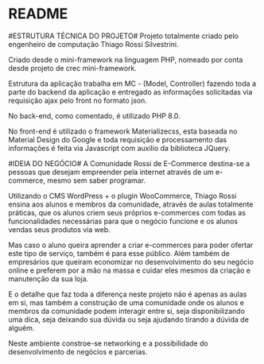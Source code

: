 # README #


#ESTRUTURA TÉCNICA DO PROJETO#
Projeto totalmente criado pelo engenheiro de computação Thiago Rossi Silvestrini.

Criado desde o mini-framework na linguagem PHP, nomeado por conta desde projeto de crec mini-framework.

Estrutura da aplicação trabalha em MC - (Model, Controller) fazendo toda a parte do backend da aplicação e entregado as informações solicitadas via requisição ajax pelo front no formato json.

No back-end, como comentado, é utilizado PHP 8.0.

No front-end é utilizado o framework Materializecss, esta baseada no Material Design do Google e toda requisição e processamento das informações é feita via Javascript com auxilio da biblioteca JQuery.


#IDEIA DO NEGÓCIO#
A Comunidade Rossi de E-Commerce destina-se a pessoas que desejam empreender pela internet através de um e-commerce, mesmo sem saber programar.

Utilizando o CMS WordPress + o plugin WooCommerce, Thiago Rossi ensina aos alunos e membros da comunidade, através de aulas totalmente práticas, que os alunos criem seus próprios e-commerces com todas as funcionalidades necessárias para que o negócio funcione e os alunos vendas seus produtos via web.

Mas caso o aluno queira aprender a criar e-commerces para poder ofertar este tipo de serviço, também é para esse público. Além também de empresários que queiram economizar no desenvolvimento do seu negócio online e preferem por a mão na massa e cuidar eles mesmos da criação e manutenção da sua loja. 

E o detalhe que faz toda a diferença neste projeto não é apenas as aulas em si, mas também a construção de uma comunidade onde os alunos e membros da comunidade podem interagir entre si, seja disponibilizando uma dica, seja deixando sua dúvida ou seja ajudando tirando a dúvida de alguém. 

Neste ambiente constroe-se networking e a possibilidade do desenvolvimento de negócios e parcerias.